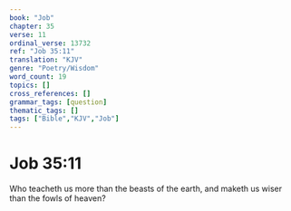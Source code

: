 ```yaml
---
book: "Job"
chapter: 35
verse: 11
ordinal_verse: 13732
ref: "Job 35:11"
translation: "KJV"
genre: "Poetry/Wisdom"
word_count: 19
topics: []
cross_references: []
grammar_tags: [question]
thematic_tags: []
tags: ["Bible","KJV","Job"]
---
```


# Job 35:11

Who teacheth us more than the beasts of the earth, and maketh us wiser than the fowls of heaven?
